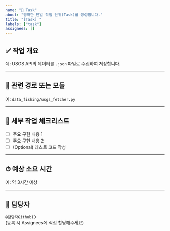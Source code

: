 ```yaml
---
name: "📝 Task"
about: "명확한 단일 작업 단위(Task)를 생성합니다."
title: "[Task] "
labels: ["task"]
assignees: []
---
```


## ✅ 작업 개요

<!-- 이 작업이 무엇을 위한 것인지 간략하게 작성해주세요. -->
예: USGS API의 데이터를 `.json` 파일로 수집하여 저장합니다.

---

## 📂 관련 경로 또는 모듈

<!-- 이 작업이 다루는 코드/폴더 경로 등을 적어주세요. -->
예: `data_fishing/usgs_fetcher.py`

---

## 📌 세부 작업 체크리스트

- [ ] 주요 구현 내용 1
- [ ] 주요 구현 내용 2
- [ ] (Optional) 테스트 코드 작성

---

## ⏱ 예상 소요 시간

<!-- 예: 0.5일 / 2시간 등 -->
예: 약 3시간 예상

---

## 👤 담당자

`@담당자GithubID`  
(등록 시 Assignees에 직접 할당해주세요)
